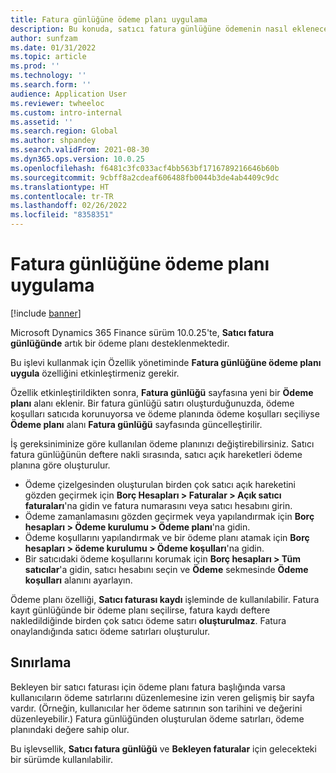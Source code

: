 ```yaml
---
title: Fatura günlüğüne ödeme planı uygulama
description: Bu konuda, satıcı fatura günlüğüne ödemenin nasıl ekleneceği açıklanmaktadır.
author: sunfzam
ms.date: 01/31/2022
ms.topic: article
ms.prod: ''
ms.technology: ''
ms.search.form: ''
audience: Application User
ms.reviewer: twheeloc
ms.custom: intro-internal
ms.assetid: ''
ms.search.region: Global
ms.author: shpandey
ms.search.validFrom: 2021-08-30
ms.dyn365.ops.version: 10.0.25
ms.openlocfilehash: f6481c3fc033acf4bb563bf1716789216646b60b
ms.sourcegitcommit: 9cbff8a2cdeaf606488fb0044b3de4ab4409c9dc
ms.translationtype: HT
ms.contentlocale: tr-TR
ms.lasthandoff: 02/26/2022
ms.locfileid: "8358351"
---
```

# <a name="apply-a-payment-schedule-to-the-invoice-journal"></a>Fatura günlüğüne ödeme planı uygulama

[!include [banner](../includes/preview-banner.md)]

Microsoft Dynamics 365 Finance sürüm 10.0.25'te, **Satıcı fatura günlüğünde** artık bir ödeme planı desteklenmektedir.

Bu işlevi kullanmak için Özellik yönetiminde **Fatura günlüğüne ödeme planı uygula** özelliğini etkinleştirmeniz gerekir.

Özellik etkinleştirildikten sonra, **Fatura günlüğü** sayfasına yeni bir **Ödeme planı** alanı eklenir. Bir fatura günlüğü satırı oluşturduğunuzda, ödeme koşulları satıcıda korunuyorsa ve ödeme planında ödeme koşulları seçiliyse **Ödeme planı** alanı **Fatura günlüğü** sayfasında güncelleştirilir.

İş gereksiniminize göre kullanılan ödeme planınızı değiştirebilirsiniz. Satıcı fatura günlüğünün deftere nakli sırasında, satıcı açık hareketleri ödeme planına göre oluşturulur.

 - Ödeme çizelgesinden oluşturulan birden çok satıcı açık hareketini gözden geçirmek için **Borç Hesapları \> Faturalar \> Açık satıcı faturaları**'na gidin ve fatura numarasını veya satıcı hesabını girin.
 - Ödeme zamanlamasını gözden geçirmek veya yapılandırmak için **Borç hesapları \> Ödeme kurulumu \> Ödeme planı**'na gidin.
 - Ödeme koşullarını yapılandırmak ve bir ödeme planı atamak için **Borç hesapları \> ödeme kurulumu \> Ödeme koşulları**'na gidin.
 - Bir satıcıdaki ödeme koşullarını korumak için **Borç hesapları \> Tüm satıcılar**'a gidin, satıcı hesabını seçin ve **Ödeme** sekmesinde **Ödeme koşulları** alanını ayarlayın.

Ödeme planı özelliği, **Satıcı faturası kaydı** işleminde de kullanılabilir. Fatura kayıt günlüğünde bir ödeme planı seçilirse, fatura kaydı deftere nakledildiğinde birden çok satıcı ödeme satırı **oluşturulmaz**. Fatura onaylandığında satıcı ödeme satırları oluşturulur.

## <a name="limitation"></a>Sınırlama

Bekleyen bir satıcı faturası için ödeme planı fatura başlığında varsa kullanıcıların ödeme satırlarını düzenlemesine izin veren gelişmiş bir sayfa vardır. (Örneğin, kullanıcılar her ödeme satırının son tarihini ve değerini düzenleyebilir.) Fatura günlüğünden oluşturulan ödeme satırları, ödeme planındaki değere sahip olur.

Bu işlevsellik, **Satıcı fatura günlüğü** ve **Bekleyen faturalar** için gelecekteki bir sürümde kullanılabilir.
